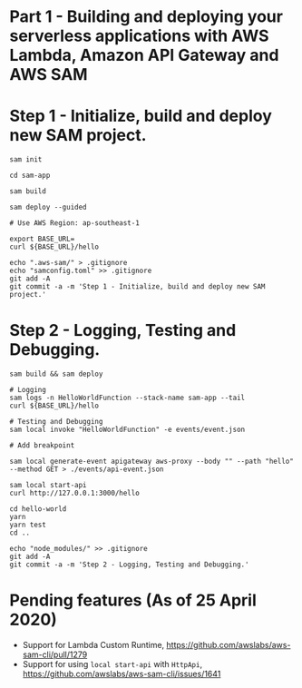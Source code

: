 # Part 1 - Building and deploying your serverless applications with AWS Lambda, Amazon API Gateway and AWS SAM

# Step 1 - Initialize, build and deploy new SAM project.

```
sam init

cd sam-app

sam build

sam deploy --guided

# Use AWS Region: ap-southeast-1

export BASE_URL=
curl ${BASE_URL}/hello

echo ".aws-sam/" > .gitignore
echo "samconfig.toml" >> .gitignore
git add -A
git commit -a -m 'Step 1 - Initialize, build and deploy new SAM project.'
```

# Step 2 - Logging, Testing and Debugging.

```
sam build && sam deploy

# Logging
sam logs -n HelloWorldFunction --stack-name sam-app --tail
curl ${BASE_URL}/hello

# Testing and Debugging
sam local invoke "HelloWorldFunction" -e events/event.json

# Add breakpoint

sam local generate-event apigateway aws-proxy --body "" --path "hello" --method GET > ./events/api-event.json

sam local start-api
curl http://127.0.0.1:3000/hello

cd hello-world
yarn
yarn test
cd ..

echo "node_modules/" >> .gitignore
git add -A
git commit -a -m 'Step 2 - Logging, Testing and Debugging.'
```

# Pending features (As of 25 April 2020)

- Support for Lambda Custom Runtime, https://github.com/awslabs/aws-sam-cli/pull/1279
- Support for using `local start-api` with `HttpApi`, https://github.com/awslabs/aws-sam-cli/issues/1641
